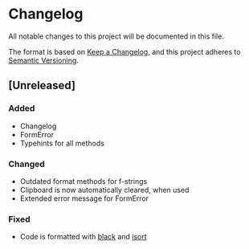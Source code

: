 # Changelog
All notable changes to this project will be documented in this file.

The format is based on [Keep a Changelog](https://keepachangelog.com/en/1.0.0/),
and this project adheres to [Semantic Versioning](https://semver.org/spec/v2.0.0.html).

## [Unreleased]

### Added

- Changelog
- FormError
- Typehints for all methods

### Changed

- Outdated format methods for f-strings
- Clipboard is now automatically cleared, when used
- Extended error message for FormError

### Fixed

- Code is formatted with [black](https://github.com/psf/black) and [isort](https://github.com/PyCQA/isort)
